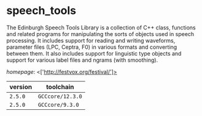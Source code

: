 # speech_tools

The Edinburgh Speech Tools Library is a collection of C++ class, functions and related programs for manipulating the sorts of objects used in speech processing. It includes support for reading and writing waveforms, parameter files (LPC, Ceptra, F0) in various formats and converting between them. It also includes support for linguistic type objects and support for various label files and ngrams (with smoothing).

*homepage*: <['http://festvox.org/festival/']>

version | toolchain
--------|----------
``2.5.0`` | ``GCCcore/12.3.0``
``2.5.0`` | ``GCCcore/9.3.0``
